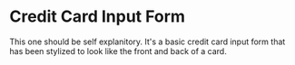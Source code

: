 # Credit Card Input Form

This one should be self explanitory. It's a basic credit card input form that has been stylized to look like the front and back of a card.